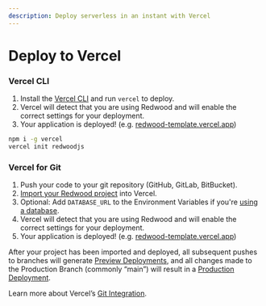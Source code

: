 ```yaml
---
description: Deploy serverless in an instant with Vercel
---
```


# Deploy to Vercel

### Vercel CLI

1. Install the [Vercel CLI](https://vercel.com/cli) and run `vercel` to deploy.
2. Vercel will detect that you are using Redwood and will enable the correct settings for your deployment.
3. Your application is deployed! (e.g. [redwood-template.vercel.app](https://redwood-template.vercel.app/))

```bash
npm i -g vercel
vercel init redwoodjs
```

### Vercel for Git

1. Push your code to your git repository (GitHub, GitLab, BitBucket).
2. [Import your Redwood project](https://vercel.com/new) into Vercel.
3. Optional: Add `DATABASE_URL` to the Environment Variables if you're [using a database](#3-prisma-and-database).
4. Vercel will detect that you are using Redwood and will enable the correct settings for your deployment.
5. Your application is deployed! (e.g. [redwood-template.vercel.app](https://redwood-template.vercel.app/))

After your project has been imported and deployed, all subsequent pushes to branches will generate [Preview Deployments](https://vercel.com/docs/concepts/deployments/environments#preview), and all changes made to the Production Branch (commonly “main”) will result in a [Production Deployment](https://vercel.com/docs/concepts/deployments/environments#production).

Learn more about Vercel’s [Git Integration](https://vercel.com/docs/concepts/git).

